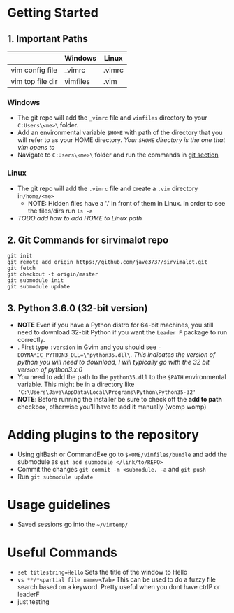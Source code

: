 # Getting Started
## 1. Important Paths
|                     | Windows 	    | Linux 	|
|---------------------|---------------|---------|
| vim config file  	  | \_vimrc       | .vimrc  |
| vim top file dir	  | vimfiles      | .vim	  |

### Windows 
+ The git repo will add the `_vimrc` file and `vimfiles` directory to your `C:Users\<me>\` folder.  
+ Add an environmental variable `$HOME` with path of the directory that you will refer to as your HOME directory. *Your `$HOME` directory is the one that vim opens to* 
+ Navigate to `C:Users\<me>\` folder and run the commands in [git section]((https://github.com/jave3737/sirvimalot#Git-commands-for-sirvimalot-repo))
### Linux 
+ The git repo will add the `.vimrc` file and create a `.vim` directory in`/home/<me>`
  - NOTE: Hidden files have a '.' in front of them in Linux. In order to see the files/dirs run `ls -a` 
+ *TODO add how to add HOME to Linux path*

## 2. Git Commands for sirvimalot repo
```@console
git init
git remote add origin https://github.com/jave3737/sirvimalot.git
git fetch
git checkout -t origin/master
git submodule init 
git submodule update
```
## 3. Python 3.6.0 (32-bit version) 
* __NOTE__ Even if you have a Python distro for 64-bit machines, you still need to download 32-bit Python if you want the `Leader F` package to run correctly. 
* . First type `:version` in Gvim and you should see `-DDYNAMIC_PYTHON3_DLL=\"python35.dll\`. *This indicates the version of python you will need to download, I will typically go with the 32 bit version of python3.x.0*
* You need to add the path to the `python35.dll` to the `$PATH` environmental variable. This might be in a directory like `'C:\Users\Jave\AppData\Local\Programs\Python\Python35-32'`
* __NOTE__: Before running the installer be sure to check off the __add to path__ checkbox, otherwise you'll have to add it manually (womp womp)

# Adding plugins to the repository 
* Using gitBash or CommandExe go to `$HOME/vimfiles/bundle` and add the submodule as `git add submodule </link/to/REPO>`
* Commit the changes `git commit -m <submodule. -a` and `git push` 
* Run `git submodule update`

# Usage guidelines
* Saved sessions go into the `~/vimtemp/` 

# Useful Commands 
* `set titlestring=Hello` Sets the title of the window to Hello
* `vs **/*<partial file name><Tab>` This can be used to do a fuzzy file search based on a keyword. Pretty useful when you dont have ctrlP or leaderF
*  just testing

